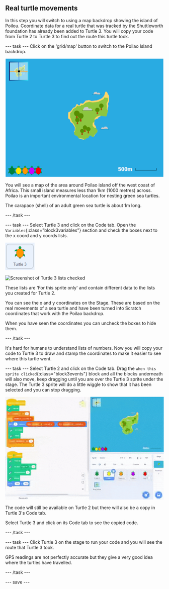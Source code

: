 ## Real turtle movements

In this step you will switch to using a map backdrop showing the island of Poilou. Coordinate data for a real turtle that was tracked by the Shuttleworth foundation has already been added to Turtle 3. You will copy your code from Turtle 2 to Turtle 3 to find out the route this turtle took.

--- task ---
Click on the 'grid/map' button to switch to the Poilao Island backdrop. 

![Stage showing map with button highlighted](images/map-backdrop.png)

You will see a map of the area around Poilao island off the west coast of Africa. This small island measures less than 1km (1000 metres) across. Poilao is an important environmental location for nesting green sea turtles.

The carapace (shell) of an adult green sea turtle is about 1m long. 

--- /task ---

--- task ---
Select Turtle 3 and click on the Code tab. Open the `Variables`{:class="block3variables"} section and check the boxes next to the x coord and y coords lists. 

![image of Turtle 3 sprite](images/turtle-3-sprite.png)

![Screenshot of Turtle 3 lists checked](images/turtle-3-lists-checked.png)

These lists are 'For this sprite only' and contain different data to the lists you created for Turtle 2.

You can see the x and y coordinates on the Stage. These are based on the real movements of a sea turtle and have been turned into Scratch coordinates that work with the Poilao backdrop. 

When you have seen the coordinates you can uncheck the boxes to hide them. 

--- /task ---

It's hard for humans to understand lists of numbers. Now you will copy your code to Turtle 3 to draw and stamp the coordinates to make it easier to see where this turtle went. 

--- task ---
Select Turtle 2 and click on the Code tab. Drag the `when this sprite clicked`{:class="block3events"} block and all the blocks underneath will also move, keep dragging until you are over the Turtle 3 sprite under the stage. The Turtle 3 sprite will do a little wiggle to show that it has been selected and you can stop dragging. 

![Animation of dragging code from Turtle 2 to Turtle 3](images/drag-code-to-turtle-3.gif)

The code will still be available on Turtle 2 but there will also be a copy in Turtle 3's Code tab.

Select Turtle 3 and click on its Code tab to see the copied code. 

--- /task ---

--- task ---
Click Turtle 3 on the stage to run your code and you will see the route that Turtle 3 took. 

GPS readings are not perfectly accurate but they give a very good idea where the turtles have travelled.

--- /task ---

--- save ---
